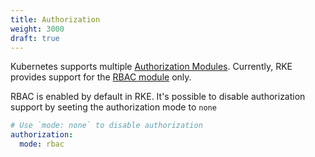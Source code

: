 ```yaml
---
title: Authorization
weight: 3000
draft: true
---
```


Kubernetes supports multiple [Authorization Modules](https://kubernetes.io/docs/reference/access-authn-authz/authorization/#authorization-modules). Currently, RKE provides support for the [RBAC module](https://kubernetes.io/docs/reference/access-authn-authz/rbac/) only.

RBAC is enabled by default in RKE. It's possible to disable authorization support by seeting the authorization mode to `none`

```yaml
# Use `mode: none` to disable authorization
authorization:
  mode: rbac
```
<!-- explain cluster authorization configuration-->
